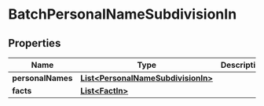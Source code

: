 
# BatchPersonalNameSubdivisionIn

## Properties
Name | Type | Description | Notes
------------ | ------------- | ------------- | -------------
**personalNames** | [**List&lt;PersonalNameSubdivisionIn&gt;**](PersonalNameSubdivisionIn.md) |  |  [optional]
**facts** | [**List&lt;FactIn&gt;**](FactIn.md) |  |  [optional]



